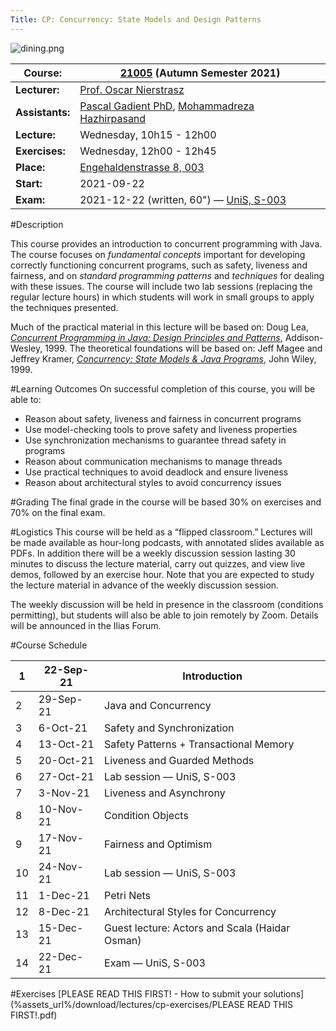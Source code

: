 ```yaml
---
Title: CP: Concurrency: State Models and Design Patterns
---
```


![dining.png](%assets_url%/files/3d/gvp20bbi8vzc0i4vzd1asluu0ps91h/dining.png)

|**Course:**| [21005](https://mcs.unibnf.ch/courses/concurrency-state-models-and-design-patterns/) (Autumn Semester 2021)
|---|---
|**Lecturer:**|[Prof. Oscar Nierstrasz](%base_url%/oscar)
|**Assistants:**|[Pascal Gadient PhD](%base_url%/staff/PascalGadient), [Mohammadreza Hazhirpasand](%base_url%/staff/MohammadrezaHazhirpasand)
|**Lecture:**|Wednesday, 10h15 - 12h00
|**Exercises:**|Wednesday, 12h00 - 12h45
|**Place:**|[Engehaldenstrasse 8, 003](%base_url%/contact/maps)
|**Start:**|2021-09-22
|**Exam:**|2021-12-22 (written, 60") &mdash; [UniS, S-003](https://www.ksl.unibe.ch/KSL/raumInfo?uni=Universität+Bern&hrz=HRZ+UniS&gebaeude=UniS&raumnummer=S+003)


#Description

This course provides an introduction to concurrent programming with Java. The course focuses on *fundamental concepts* important for developing correctly functioning concurrent programs, such as safety, liveness and fairness, and on *standard programming patterns* and *techniques* for dealing with these issues.
The course will include two lab sessions (replacing the regular lecture hours) in which students will work in small groups to apply the techniques presented. 

Much of the practical material in this lecture will be based on: Doug Lea, [*Concurrent Programming in Java: Design Principles and Patterns*](http://gee.cs.oswego.edu/dl/cpj/index.html), Addison-Wesley, 1999.
The theoretical foundations will be based on: Jeff Magee and Jeffrey Kramer, [*Concurrency: State Models & Java Programs*](https://www.doc.ic.ac.uk/~jnm/book/), John Wiley, 1999. 

#Learning Outcomes
On successful completion of this course, you will be able to:

-  Reason about safety, liveness and fairness in concurrent programs
-  Use model-checking tools to prove safety and liveness properties
-  Use synchronization mechanisms to guarantee thread safety in programs
-  Reason about communication mechanisms to manage threads
-  Use practical techniques to avoid deadlock and ensure liveness
-  Reason about architectural styles to avoid concurrency issues

#Grading
The final grade in the course will be based 30% on exercises and 70% on the final exam. 

#Logistics
This course will be held as a “flipped classroom.” Lectures will be made available as hour-long podcasts, with annotated slides available as PDFs. In addition there will be a weekly discussion session lasting 30 minutes to discuss the lecture material, carry out quizzes, and view live demos, followed by an exercise hour. Note that you are expected to study the lecture material in advance of the weekly discussion session.

The weekly discussion will be held in presence in the classroom (conditions permitting), but students will also be able to join remotely by Zoom. Details will be announced in the Ilias Forum.


#Course Schedule

|	1	|	22-Sep-21	|	Introduction 
|---|---|---
|	2	|	29-Sep-21	|	Java and Concurrency
|	3	|	6-Oct-21	|	Safety and Synchronization
|	4	|	13-Oct-21	|	Safety Patterns \+ Transactional Memory
|	5	|	20-Oct-21	|	Liveness and Guarded Methods
|	6	|	27-Oct-21	|	Lab session &mdash; UniS, S-003
|	7	|	3-Nov-21	|	Liveness and Asynchrony
|	8	|	10-Nov-21	|	Condition Objects
|	9	|	17-Nov-21	|	Fairness and Optimism
|	10	|	24-Nov-21	|	Lab session &mdash; UniS, S-003
|	11	|	1-Dec-21	|	Petri Nets
|	12	|	8-Dec-21	|	Architectural Styles for Concurrency
|	13	|	15-Dec-21	|	Guest lecture: Actors and Scala (Haidar Osman)
|	14	|	22-Dec-21	|	Exam &mdash; UniS, S-003


#Exercises
[PLEASE READ THIS FIRST! - How to submit your solutions](%assets_url%/download/lectures/cp-exercises/PLEASE READ THIS FIRST!.pdf)

